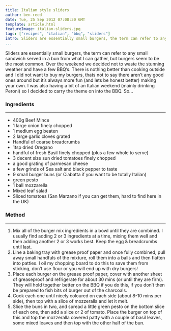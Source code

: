 ```yaml
---
title: Italian style sliders
author: ben-reed
date: Tue, 25 Sep 2012 07:08:30 GMT
template: article.html
featureImage: italian-sliders.jpg
tags: ["recipes", "italian", "bbq", "sliders"]
intro: Sliders are essentially small burgers, the term can refer to any small sandwich served in a bun from what I can gather, but burgers seem to be the most common.
...
```


Sliders are essentially small burgers, the term can refer to any small sandwich served in a bun from what I can gather, but burgers seem to be the most common. Over the weekend we decided not to waste the stunning weather and have a few BBQ’s. There is nothing better than cooking outside and I did not want to buy my burgers, thats not to say there aren’t any good ones around but it’s always more fun (and lets be honest better) making your own. I was also having a bit of an Italian weekend (mainly drinking Peroni) so I decided to carry the theme on into the BBQ. So...

### Ingredients
---

* 400g Beef Mince
* 1 large onion finely chopped
* 1 medium egg beaten
* 2 large garlic cloves grated
* Handful of coarse breadcrumbs
* 1tsp dried Oregano
* handful of fresh Basil finely chopped (plus a few whole to serve)
* 3 decent size sun dried tomatoes finely chopped
* a good grating of parmesan cheese
* a few grinds of Sea salt and black pepper to taste
* 9 small burger buns (or Ciabatta if you want to be totally Italian)
* green pesto
* 1 ball mozzarella
* Mixed leaf salad
* Sliced tomatoes (San Marzano if you can get them, hard to find here in the UK)

### Method
---

1. Mix all of the burger mix ingredients in a bowl until they are combined. I usually find adding 2 or 3 ingredients at a time, mixing them well and then adding another 2 or 3 works best. Keep the egg & breadcrumbs until last.
2. Line a baking tray with grease proof paper and once fully combined, pull away small handfuls of the mixture, roll them into a balls and then flatten into patties. I oil my chopping board to do this to save them from sticking, don’t use flour or you will end up with dry burgers!
3. Place each burger on the grease proof paper, cover with another sheet of greaseproof and refrigerate for about 30 mins (or until they are firm). They will hold together better on the BBQ if you do this, if you don’t then be prepared to fish bits of burger out of the charcoals.
4. Cook each one until nicely coloured on each side (about 8-10 mins per side), then top with a slice of mozzeralla and let it melt.
5. Slice the buns in two, and spread a little green pesto on the bottom slice of each one, then add a slice or 2 of tomato. Place the burger on top of this and top the mozzeralla covered patty with a couple of basil leaves, some mixed leaves and then top with the other half of the bun.